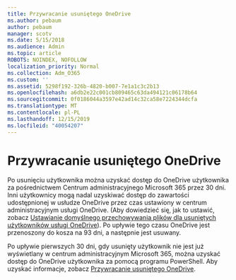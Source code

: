 ```yaml
---
title: Przywracanie usuniętego OneDrive
ms.author: pebaum
author: pebaum
manager: scotv
ms.date: 5/15/2018
ms.audience: Admin
ms.topic: article
ROBOTS: NOINDEX, NOFOLLOW
localization_priority: Normal
ms.collection: Adm_O365
ms.custom: ''
ms.assetid: 5298f192-326b-4820-b007-7e1a1c3c2b13
ms.openlocfilehash: a6db2e22c001cb809465c63da494121c06178b64
ms.sourcegitcommit: 0f0186044a3597e42ad14c32ca58e7224344dcfa
ms.translationtype: MT
ms.contentlocale: pl-PL
ms.lasthandoff: 12/15/2019
ms.locfileid: "40054207"
---
```

# <a name="restore-a-deleted-onedrive"></a>Przywracanie usuniętego OneDrive

Po usunięciu użytkownika można uzyskać dostęp do OneDrive użytkownika za pośrednictwem Centrum administracyjnego Microsoft 365 przez 30 dni. Inni użytkownicy mogą nadal uzyskiwać dostęp do zawartości udostępnionej w usłudze OneDrive przez czas ustawiony w centrum administracyjnym usługi OneDrive. (Aby dowiedzieć się, jak to ustawić, zobacz [Ustawianie domyślnego przechowywania plików dla usuniętych użytkowników usługi OneDrive](https://go.microsoft.com/fwlink/?linkid=874267)). Po upływie tego czasu OneDrive jest przenoszony do kosza na 93 dni, a następnie jest usuwany.
  
Po upływie pierwszych 30 dni, gdy usunięty użytkownik nie jest już wyświetlany w centrum administracyjnym Microsoft 365, można uzyskać dostęp do OneDrive użytkownika za pomocą programu PowerShell. Aby uzyskać informacje, zobacz [Przywracanie usuniętego OneDrive](https://go.microsoft.com/fwlink/?linkid=874269).
  

